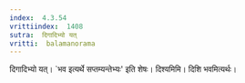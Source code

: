 ```yaml
---
index:  4.3.54
vrittiindex:  1408
sutra:  दिगादिभ्यो यत्
vritti:  balamanorama 
---
```


दिगादिभ्यो यत्। `भव इत्यर्थे सप्तम्यन्तेभ्यः' इति शेषः। दिश्यमिमि। दिशि भवमित्यर्थः। 

